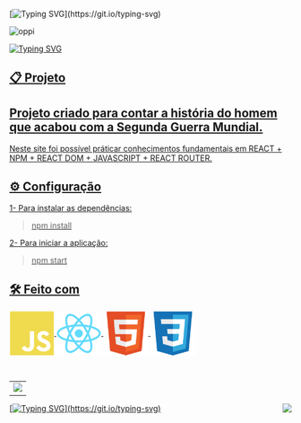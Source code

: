  [![Typing SVG](https://readme-typing-svg.herokuapp.com/?color=CDAD00&size=35&center=true&vCenter=true&width=1000&lines=Oppenheimer+-+Criador+Da+Bomba+Atômica+💣;)](https://git.io/typing-svg)
 
 ![oppi](https://github.com/Ronald-02/Oppenheimer/assets/112557309/d779fc43-3dc8-4819-b496-de2040c11876)

 <a href="https://oppenheimer.vercel.app/">![Typing SVG](https://readme-typing-svg.herokuapp.com/?color=FFD700&size=35&center=true&vCenter=true&width=1000&lines=Confira+Aqui;)
 ## 📋 Projeto

## Projeto criado para contar a história do homem que acabou com a Segunda Guerra Mundial.

Neste site foi possível práticar conhecimentos fundamentais em REACT + NPM + REACT DOM + JAVASCRIPT + REACT ROUTER.

## ⚙ Configuração

1- Para instalar as dependências:

> npm install

2- Para iniciar a aplicação:

> npm start

## 🛠️ Feito com
<img align="center" height="80" width="80" src="https://raw.githubusercontent.com/devicons/devicon/master/icons/javascript/javascript-plain.svg"> <img align="center"  height="80" width="80" src="https://raw.githubusercontent.com/devicons/devicon/master/icons/react/react-original.svg"> <img align="center" height="80" width="80" src="https://raw.githubusercontent.com/devicons/devicon/master/icons/html5/html5-original.svg">
  <img align="center" alt="Ronald-CSS" height="80" width="80" src="https://raw.githubusercontent.com/devicons/devicon/master/icons/css3/css3-original.svg">

<br>

  <table>
  <tr>
    <td>
      <img src="https://github.com/ronald-02.png" width="300px" />
    </td>
  </tr>
</table>

<img align="right" height="200" src="https://github.com/Ronald-02/Oppenheimer/assets/112557309/b20b749d-3beb-4aa8-935d-f9cc80b909b1">

[![Typing SVG](https://readme-typing-svg.herokuapp.com/?color=CDAD00&size=35&center=true&vCenter=true&width=1000&lines=Feito+Por+Ronald+Da+Silva;)](https://git.io/typing-svg)

